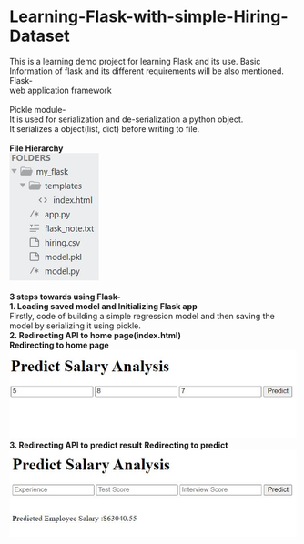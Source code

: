 # Learning-Flask-with-simple-Hiring-Dataset
This is a learning demo project for learning Flask and its use. Basic Information of flask and its different requirements will be also mentioned.
<br/>
Flask-<br/> 
web application framework
<br/><br/>
Pickle module-<br/>
It is used for serialization and de-serialization a python object.<br/>
It serializes a object(list, dict) before writing to file.
<br/><br/>
<b>File Hierarchy</b><br/>
![Repository Hierarchy](folder_hierarchy.JPG)
<br/><br/>
<b>3 steps towards using Flask-</b><br/>
<b>1. Loading saved model and Initializing Flask app</b><br/>
Firstly, code of building a simple regression model and then saving the model by serializing it using pickle.<br/>
<b>2. Redirecting API to home page(index.html)</b><br/>
<b>Redirecting to home page</b><br/>
![Input on home page](inputs.JPG)
<br/>
<b>3. Redirecting API to predict result</b>
<b>Redirecting to predict</b><br/>
![Predict result](predict.JPG)
<br/><br/>
